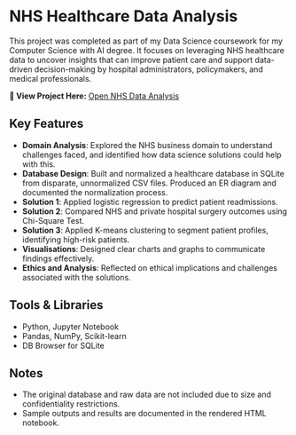# NHS Healthcare Data Analysis

This project was completed as part of my Data Science coursework for my Computer Science with AI degree. It focuses on leveraging NHS healthcare data 
to uncover insights that can improve patient care and support data-driven decision-making by hospital administrators, policymakers, and medical professionals.

**🔗 View Project Here:**
[Open NHS Data Analysis](change)

## Key Features

- **Domain Analysis**: Explored the NHS business domain to understand challenges faced, and identified how data science solutions could help with this.  
- **Database Design**: Built and normalized a healthcare database in SQLite from disparate, unnormalized CSV files. Produced an ER diagram and documented the normalization process.  
- **Solution 1**: Applied logistic regression to predict patient readmissions.  
- **Solution 2**: Compared NHS and private hospital surgery outcomes using Chi-Square Test.  
- **Solution 3**: Applied K-means clustering to segment patient profiles, identifying high-risk patients.
- **Visualisations**: Designed clear charts and graphs to communicate findings effectively. 
- **Ethics and Analysis**: Reflected on ethical implications and challenges associated with the solutions.   

## Tools & Libraries
- Python, Jupyter Notebook  
- Pandas, NumPy, Scikit-learn  
- DB Browser for SQLite  

## Notes 
- The original database and raw data are not included due to size and confidentiality restrictions.  
- Sample outputs and results are documented in the rendered HTML notebook.
